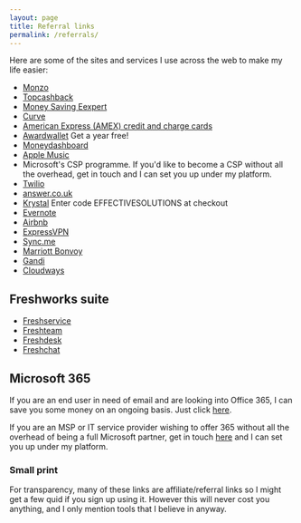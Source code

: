 ```yaml
---
layout: page
title: Referral links
permalink: /referrals/
---
```


Here are some of the sites and services I use across the web to make my life easier:

* [Monzo](http://monzo.me/ewanmclean)
* [Topcashback](https://www.topcashback.co.uk/ref/ewantcb)
* [Money Saving Eexpert](https://forums.moneysavingexpert.com/)
* [Curve](https://www.curve.com/join#DG8VALGD)
* [American Express (AMEX) credit and charge cards](http://amex.co.uk/refer/eWANMyJg5?XLINK=MYCP)
* [Awardwallet](https://awardwallet.com/?refCode=0a4r9ay1eo) Get a year free!
* [Moneydashboard](https://share.moneydashboard.com/4SD2K6BV)
* [Apple Music](https://music.apple.com/profile/ewanmclean)
* Microsoft's CSP programme. If you'd like to become a CSP without all the overhead, get in touch and I can set you up under my platform.
* [Twilio](http://www.twilio.com/referral/C5whw3)
* [answer.co.uk](http://www.answer.co.uk/?refid=DV0VBTMNJ)
* [Krystal](https://krystal.uk/) Enter code EFFECTIVESOLUTIONS at checkout
* [Evernote](https://links.messages.evernote.com/u/click?_t=84bd64b57134499c9e3dacd6d3ed435a&_m=274b816b309c4412b1827ba6deecc340&_e=93tdma_JEa2OiKrYNOUVCF536nea8FJn5Mmpjct55yiufpTa2deEMIuY8Ufr9X8pPvky12J3GiCb6xPDLpIDNDlZSywUTjpXgB8ottEGl5V4No7FkpL18OnRTd3NQk8J6oNy8mn0Arfd2Eq381pa_JSNxNBrpGoF0SCh3BSFMHYPGvhDMI6pcn_d2G8Wm2BElckvYJGX-HDx8DwhVW3V8Q_ePpyS_949wQ7K2nBePvfgvKkD5ZtMnPLVRfupEfSRmr5DSFrd8vGq_UkBlH0SMUCZLA7FaUZR4kwNrKmz2jxshq6KSWKowsPEncD2OSNA9xXUXtRx40qY_CMyCFx0mnKN0sOJSGu6KlsoVl13s5H2Qy6VUU2WODpXwLOpUl3qcHEbazgqH1Jj4itq2tEc5D0WnXqifyI2DehBHe58YVVVtxD-a4hqtuNgnXdX5XLBDe_1KMlVmP82sea_8fOVJgFw4UxCi5NIkZ7zE71uthJS3DWLsZuC2Bl2hed3Lc4s0lg72f5B6Jzegi78_n_g9LCbotphymbBa7xhFTEGzKgqb8MPCyQNja24VpinmJgK1_xyLvbS4hjL6XVSIS6MxuOmVwH3rrEW6PP762EF9vTXwFMC4pJu3LvTddmFJVu9squnW_7oiK9B9joXyeyH0XTYk_kdiSZxUgDGOj-2j77DMQHWRUhkLnUPGgN0FM9EVs1QoGhToRFuWT5B4Qmmmw%3D%3D)
* [Airbnb](https://www.airbnb.com/c/emclean63?referral_share_id=97e585b5-6321-4c77-bd8a-5ac991af21ad)
* [ExpressVPN](https://www.expressrefer.com/refer-friend?referrer_id=16245288&utm_campaign=referrals&utm_medium=copy_link&utm_source=referral_dashboard)
* [Sync.me](https://sync.me/code10/GAZQE)
* [Marriott Bonvoy](http://jmr2.netlinkrg.com/rewardafriend/s/EN?ref=f9c392ee-2741-487c-af39-57996c115f5b)
* [Gandi](https://gandi.link/f/3360f9b3)
* [Cloudways](https://vrlps.co/PUqIZeV/cp)

## Freshworks suite

* [Freshservice](https://freshservice.grsm.io/ewanmclean983)
* [Freshteam](https://freshteam.grsm.io/ewanmclean983)
* [Freshdesk](https://freshdesk.grsm.io/ewanmclean983)
* [Freshchat](https://freshchat.grsm.io/ewanmclean983)

## Microsoft 365

If you are an end user in need of email and are looking into Office 365, I can save you some money on an ongoing basis. Just click [here](mailto:hello@effectivesolutions.scot?subject=Office%20365:%20Customer%20enquiry&body=Hello.%20Please%20contact%20me%20about%20setting%20up%20email%20accounts%20through%20Office%20365.).

If you are an MSP or IT service provider wishing to offer 365 without all the overhead of being a full Microsoft partner, get in touch [here](mailto:hello@effectivesolutions.scot?subject=Office%20365:%20CSP%20enquiry&body=Hello.%20Please%20contact%20me%20about%20setting%20up%20a%20CSP%20reseller%20account%20for%20Office%20365.) and I can set you up under my platform.

### Small print

For transparency, many of these links are affiliate/referral links so I might get a few quid if you sign up using it. However this will never cost you anything, and I only mention tools that I believe in anyway.
